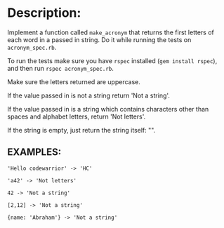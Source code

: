 # Description:

Implement a function called `make_acronym` that returns the first letters of each
word in a passed in string. Do it while running the tests on `acronym_spec.rb`.

To run the tests make sure you have `rspec` installed (`gem install rspec`), and
then run `rspec acronym_spec.rb`.

Make sure the letters returned are uppercase.

If the value passed in is not a string return 'Not a string'.

If the value passed in is a string which contains characters other than spaces and alphabet letters, return 'Not letters'.

If the string is empty, just return the string itself: "".

## EXAMPLES:

```
'Hello codewarrior' -> 'HC'

'a42' -> 'Not letters'

42 -> 'Not a string'

[2,12] -> 'Not a string'

{name: 'Abraham'} -> 'Not a string'
```
